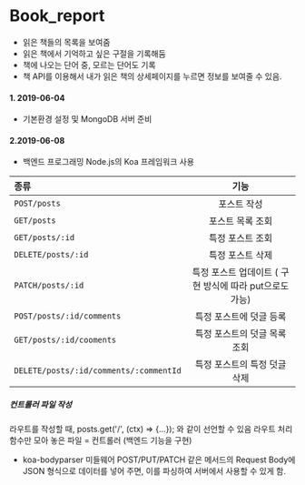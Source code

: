 # Book_report
- 읽은 책들의 목록을 보여줌
- 읽은 책에서 기억하고 싶은 구절을 기록해둠
- 책에 나오는 단어 중, 모르는 단어도 기록
- 책 API를 이용해서 내가 읽은 책의 상세페이지를 누르면 정보를 보여줄 수 있음.

#### 1. 2019-06-04
- 기본환경 설정 및 MongoDB 서버 준비

#### 2.2019-06-08 
- 백엔드 프로그래밍 Node.js의 Koa 프레임워크 사용

| 종류 | 기능 |
|:----------|:-----------:|
| `POST/posts` | 포스트 작성 | 
| `GET/posts` | 포스트 목록 조회 |  
| `GET/posts/:id` | 특정 포스트 조회 |  
| `DELETE/posts/:id` | 특정 포스트 삭제 |  
| `PATCH/posts/:id` | 특정 포스트 업데이트 ( 구현 방식에 따라 put으로도 가능) |
| `POST/posts/:id/comments` | 특정 포스트에 덧글 등록 |
| `GET/posts/:id/cooments`|특정 포스트의 덧글 목록 조회|
|`DELETE/posts/:id/comments/:commentId`|특정 포스트의 특정 덧글 삭제|


##### 컨트롤러 파일 작성
라우트를 작성할 때, posts.get('/', (ctx) => {...}); 와 같이 선언할 수 있음
라우트 처리 함수만 모아 놓은 파일 = 컨트롤러 (백엔드 기능을 구현)
* koa-bodyparser 미들웨어
POST/PUT/PATCH 같은 메서드의 Request Body에 JSON 형식으로 데이터를 넣어 주면, 이를 파싱하여 서버에서 사용할 수 있게 함.
